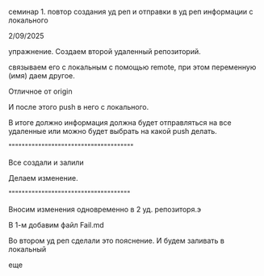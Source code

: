 ﻿семинар 1. повтор создания уд реп и отправки в уд реп информации с локального

2/09/2025

упражнение. Создаем второй удаленный репозиторий.

связываем его с локальным с помощью remote, при этом переменную (имя) даем другое.

Отличное от origin

И после этого push в него с локального. 

В итоге должно информация должна будет отправляться на все удаленные или можно будет выбрать на какой push делать. 

""""""""""""""""""""""""""""""""""""""

Все создали и залили


Делаем изменение.

"""""""""""""""""""""""""""""""""""""

Вносим изменения одновременно в 2 уд. репозиторя.э

В 1-м добавим файл Fail.md

Во втором уд реп сделали это пояснение. И будем заливать в локальный


еще